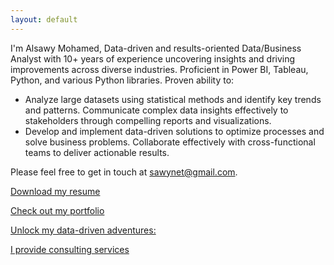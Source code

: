```yaml
---
layout: default
---
```


I'm Alsawy Mohamed, Data-driven and results-oriented Data/Business Analyst with 10+ years of experience uncovering insights and driving improvements across diverse industries. Proficient in Power BI, Tableau, Python, and various Python libraries. Proven ability to:

 - Analyze large datasets using statistical methods and identify key trends and patterns.  Communicate complex data insights effectively to stakeholders through compelling reports and visualizations.
 - Develop and implement data-driven solutions to optimize processes and solve business problems.
 Collaborate effectively with cross-functional teams to deliver actionable results.


Please feel free to get in touch at [sawynet@gmail.com](mailto:sawwynet@gmail.com). 

[Download my resume](./Alsawy_Mohamed.pdf)

[Check out my portfolio](./portfolio.md)

[Unlock my data-driven adventures:](./check_my_work.md)

[I provide consulting services](./consulting.md)
